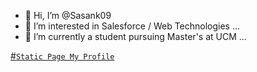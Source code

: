- 👋 Hi, I’m @Sasank09
- 👀 I’m interested in Salesforce / Web Technologies ...
- 🌱 I’m currently a student pursuing Master's at UCM ...


[#`Static Page My Profile`](https://sasank09.github.io/Sasank09/MyProfile/index.html)
<!---
Sasank09/Sasank09 is a ✨ special ✨ repository because its `README.md` (this file) appears on your GitHub profile.
You can click the Preview link to take a look at your changes.
--->
